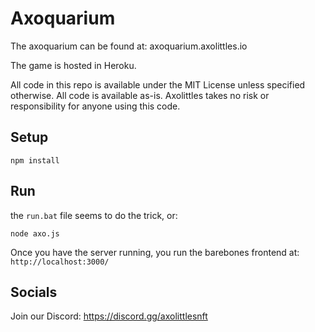 # Axoquarium

The axoquarium can be found at: axoquarium.axolittles.io

The game is hosted in Heroku.

All code in this repo is available under the MIT License unless specified otherwise. All code is available as-is. Axolittles takes no risk or responsibility for anyone using this code.

## Setup

```
npm install
```

## Run

the `run.bat` file seems to do the trick, or:

```
node axo.js
```

Once you have the server running, you run the barebones frontend at: 
`http://localhost:3000/`

## Socials
Join our Discord: https://discord.gg/axolittlesnft
